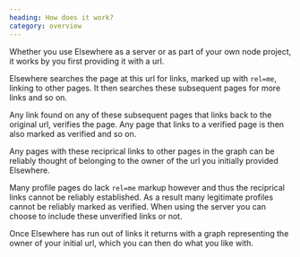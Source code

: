 ```yaml
--- 
heading: How does it work?
category: overview
---
```

Whether you use Elsewhere as a server or as part of your own node project, it works by you first providing it with a url.

Elsewhere searches the page at this url for links, marked up with `rel=me`, linking to other pages. It then searches these subsequent pages for more links and so on.

Any link found on any of these subsequent pages that links back to the original url, verifies the page. Any page that links to a verified page is then also marked as verified and so on.

Any pages with these reciprical links to other pages in the graph can be reliably thought of belonging to the owner of the url you initially provided Elsewhere.

Many profile pages do lack `rel=me` markup however and thus the reciprical links cannot be reliably established. As a result many legitimate profiles cannot be reliably marked as verified. When using the server you can choose to include these unverified links or not.

Once Elsewhere has run out of links it returns with a graph representing the owner of your initial url, which you can then do what you like with.